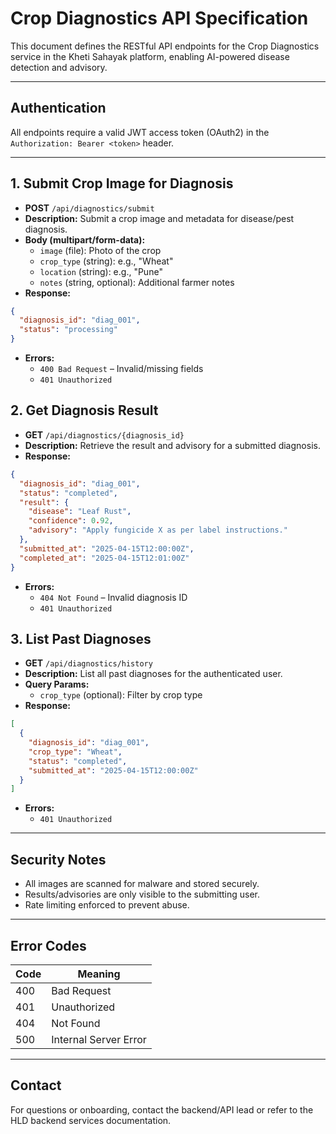# Crop Diagnostics API Specification

This document defines the RESTful API endpoints for the Crop Diagnostics service in the Kheti Sahayak platform, enabling AI-powered disease detection and advisory.

---

## Authentication
All endpoints require a valid JWT access token (OAuth2) in the `Authorization: Bearer <token>` header.

---

## 1. Submit Crop Image for Diagnosis
- **POST** `/api/diagnostics/submit`
- **Description:** Submit a crop image and metadata for disease/pest diagnosis.
- **Body (multipart/form-data):**
  - `image` (file): Photo of the crop
  - `crop_type` (string): e.g., "Wheat"
  - `location` (string): e.g., "Pune"
  - `notes` (string, optional): Additional farmer notes
- **Response:**
```json
{
  "diagnosis_id": "diag_001",
  "status": "processing"
}
```
- **Errors:**
  - `400 Bad Request` – Invalid/missing fields
  - `401 Unauthorized`

## 2. Get Diagnosis Result
- **GET** `/api/diagnostics/{diagnosis_id}`
- **Description:** Retrieve the result and advisory for a submitted diagnosis.
- **Response:**
```json
{
  "diagnosis_id": "diag_001",
  "status": "completed",
  "result": {
    "disease": "Leaf Rust",
    "confidence": 0.92,
    "advisory": "Apply fungicide X as per label instructions."
  },
  "submitted_at": "2025-04-15T12:00:00Z",
  "completed_at": "2025-04-15T12:01:00Z"
}
```
- **Errors:**
  - `404 Not Found` – Invalid diagnosis ID
  - `401 Unauthorized`

## 3. List Past Diagnoses
- **GET** `/api/diagnostics/history`
- **Description:** List all past diagnoses for the authenticated user.
- **Query Params:**
  - `crop_type` (optional): Filter by crop type
- **Response:**
```json
[
  {
    "diagnosis_id": "diag_001",
    "crop_type": "Wheat",
    "status": "completed",
    "submitted_at": "2025-04-15T12:00:00Z"
  }
]
```
- **Errors:**
  - `401 Unauthorized`

---

## Security Notes
- All images are scanned for malware and stored securely.
- Results/advisories are only visible to the submitting user.
- Rate limiting enforced to prevent abuse.

---

## Error Codes
| Code | Meaning                |
|------|------------------------|
| 400  | Bad Request            |
| 401  | Unauthorized           |
| 404  | Not Found              |
| 500  | Internal Server Error  |

---

## Contact
For questions or onboarding, contact the backend/API lead or refer to the HLD backend services documentation.
